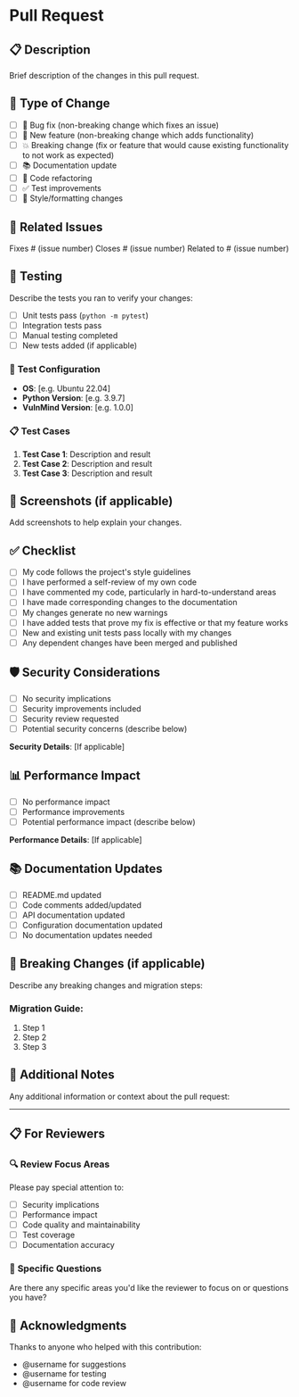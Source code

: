 # Pull Request

## 📋 **Description**
Brief description of the changes in this pull request.

## 🔄 **Type of Change**
- [ ] 🐛 Bug fix (non-breaking change which fixes an issue)
- [ ] 🚀 New feature (non-breaking change which adds functionality)
- [ ] 💥 Breaking change (fix or feature that would cause existing functionality to not work as expected)
- [ ] 📚 Documentation update
- [ ] 🔧 Code refactoring
- [ ] ✅ Test improvements
- [ ] 🎨 Style/formatting changes

## 🎯 **Related Issues**
Fixes # (issue number)
Closes # (issue number)
Related to # (issue number)

## 🧪 **Testing**
Describe the tests you ran to verify your changes:

- [ ] Unit tests pass (`python -m pytest`)
- [ ] Integration tests pass
- [ ] Manual testing completed
- [ ] New tests added (if applicable)

### 🔧 **Test Configuration**
- **OS**: [e.g. Ubuntu 22.04]
- **Python Version**: [e.g. 3.9.7]
- **VulnMind Version**: [e.g. 1.0.0]

### 📋 **Test Cases**
1. **Test Case 1**: Description and result
2. **Test Case 2**: Description and result
3. **Test Case 3**: Description and result

## 📸 **Screenshots** (if applicable)
Add screenshots to help explain your changes.

## ✅ **Checklist**
- [ ] My code follows the project's style guidelines
- [ ] I have performed a self-review of my own code
- [ ] I have commented my code, particularly in hard-to-understand areas
- [ ] I have made corresponding changes to the documentation
- [ ] My changes generate no new warnings
- [ ] I have added tests that prove my fix is effective or that my feature works
- [ ] New and existing unit tests pass locally with my changes
- [ ] Any dependent changes have been merged and published

## 🛡️ **Security Considerations**
- [ ] No security implications
- [ ] Security improvements included
- [ ] Security review requested
- [ ] Potential security concerns (describe below)

**Security Details**: [If applicable]

## 📊 **Performance Impact**
- [ ] No performance impact
- [ ] Performance improvements
- [ ] Potential performance impact (describe below)

**Performance Details**: [If applicable]

## 📚 **Documentation Updates**
- [ ] README.md updated
- [ ] Code comments added/updated
- [ ] API documentation updated
- [ ] Configuration documentation updated
- [ ] No documentation updates needed

## 🔄 **Breaking Changes** (if applicable)
Describe any breaking changes and migration steps:

### Migration Guide:
1. Step 1
2. Step 2
3. Step 3

## 💬 **Additional Notes**
Any additional information or context about the pull request:

---

## 📋 **For Reviewers**

### 🔍 **Review Focus Areas**
Please pay special attention to:
- [ ] Security implications
- [ ] Performance impact
- [ ] Code quality and maintainability
- [ ] Test coverage
- [ ] Documentation accuracy

### 🎯 **Specific Questions**
Are there any specific areas you'd like the reviewer to focus on or questions you have?

## 🙏 **Acknowledgments**
Thanks to anyone who helped with this contribution:
- @username for suggestions
- @username for testing
- @username for code review
